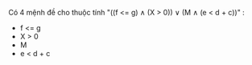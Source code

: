 Có 4 mệnh đề cho thuộc tính "((f <= g) ∧ (X > 0)) ∨ (M ∧ (e < d + c))" :
- f <= g
- X > 0
- M
- e < d + c
